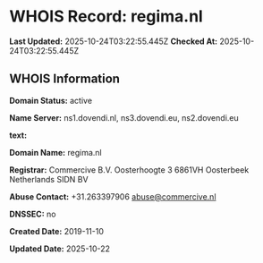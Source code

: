 # WHOIS Record: regima.nl

**Last Updated:** 2025-10-24T03:22:55.445Z
**Checked At:** 2025-10-24T03:22:55.445Z

## WHOIS Information

**Domain Status:** active

**Name Server:** ns1.dovendi.nl, ns3.dovendi.eu, ns2.dovendi.eu

**text:** 

**Domain Name:** regima.nl

**Registrar:** Commercive B.V. Oosterhoogte 3 6861VH Oosterbeek Netherlands SIDN BV

**Abuse Contact:** +31.263397906 abuse@commercive.nl

**DNSSEC:** no

**Created Date:** 2019-11-10

**Updated Date:** 2025-10-22

